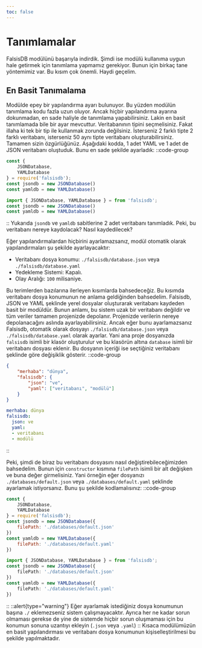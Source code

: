 ```yaml
---
toc: false
---
```

# Tanımlamalar

FalsisDB modülünü başarıyla indirdik. Şimdi ise modülü kullanıma uygun hale getirmek için tanımlama yapmamız gerekiyor. Bunun için birkaç tane yöntemimiz var. Bu kısım çok önemli. Haydi geçelim.

## En Basit Tanımalama

Modülde epey bir yapılandırma ayarı bulunuyor. Bu yüzden modülün tanımlama kodu fazla uzun oluyor. Ancak hiçbir yapılandırma ayarına dokunmadan, en sade haliyle de tanımlama yapabilirsiniz. Lakin en basit tanımlamada bile bir ayar mevcuttur. Veritabanının tipini seçmelisiniz. Fakat illaha ki tek bir tip ile kullanmak zorunda değilsiniz. İsterseniz 2 farklı tipte 2 farklı veritabanı, isterseniz 50 aynı tipte veritabanı oluşturabilirsiniz. Tamamen sizin özgürlüğünüz. Aşağıdaki kodda, 1 adet YAML ve 1 adet de JSON veritabanı oluştuduk. Bunu en sade şekilde ayarladık:
::code-group
```js [CommonJS]
const { 
    JSONDatabase,
    YAMLDatabase
} = require('falsisdb');
const jsondb = new JSONDatabase()
const yamldb = new YAMLDatabase()
```
```ts [TypeScript]
import { JSONDatabase, YAMLDatabase } = from 'falsisdb';
const jsondb = new JSONDatabase()
const yamldb = new YAMLDatabase()
```
::
Yukarıda `jsondb` ve `yamldb` sabitlerine 2 adet veritabanı tanımladık. Peki, bu veritabanı nereye kaydolacak? Nasıl kaydedilecek?

Eğer yapılandırmalardan hiçbirini ayarlamazsanız, modül otomatik olarak yapılandırmaları şu şekilde ayarlayacaktır:
- Veritabanı dosya konumu: `./falsisdb/database.json` veya `./falsisdb/database.yaml`
- Yedekleme Sistemi: Kapalı.
- Olay Aralığı: `100` milisaniye.

Bu terimlerden bazılarına ilerleyen kısımlarda bahsedeceğiz. Bu kısımda veritabanı dosya konumunun ne anlama geldiğinden bahsedelim.
Falsisdb, JSON ve YAML şeklinde yerel dosyalar oluşturarak veritabanı kaydeden basit bir modüldür. Bunun anlamı, bu sistem uzak bir veritabanı değildir ve tüm veriler tamamen projenizde depolanır. Projenizde verilerin nereye depolanacağını aslında ayarlayabilirsiniz. Ancak eğer bunu ayarlamazsanız Falsisdb, otomatik olarak dosyayı `./falsisdb/database.json` veya `./falsisdb/database.yaml` olarak ayarlar. Yani ana proje dosyanızda `falsisdb` isimli bir klasör oluşturulur ve bu klasörün altına `database` isimli bir veritabanı dosyası eklenir. Bu dosyanın içeriği ise seçtiğiniz veritabanı şeklinde göre değişiklik gösterir.
::code-group
```json [JSON]
{
    "merhaba": "dünya",
    "falsisdb": {
        "json": "ve",
        "yaml": ["veritabanı", "modülü"]
    }
}
```
```yaml [YAML]
merhaba: dünya
falsisdb:
  json: ve
  yaml:
  - veritabanı
  - modülü
```
::

Peki, şimdi de biraz bu veritabanı dosyasını nasıl değiştirebileceğimizden bahsedelim. Bunun için `constructor` kısmına `filePath` isimli bir alt değişken ve buna değer girmelisiniz. Yani örneğin eğer dosyanızı `./databases/default.json` veya `./databases/default.yaml` şeklinde ayarlamak istiyorsanız. Bunu şu şekilde kodlamalısınız:
::code-group
```js [CommonJS]
const { 
    JSONDatabase,
    YAMLDatabase
} = require('falsisdb');
const jsondb = new JSONDatabase({
    filePath: './databases/default.json'
})
const yamldb = new YAMLDatabase({
    filePath: './databases/default.yaml'
})
```
```ts [TypeScript]
import { JSONDatabase, YAMLDatabase } = from 'falsisdb';
const jsondb = new JSONDatabase({
    filePath: './databases/default.json'
})
const yamldb = new YAMLDatabase({
    filePath: './databases/default.yaml'
})
```
::
::alert{type="warning"}
Eğer ayarlamak istediğiniz dosya konumunun başına `./` eklemezseniz sistem çalışmayacaktır. Ayrıca her ne kadar sorun olmaması gerekse de yine de sistemde hiçbir sorun oluşmaması için bu konumun sonuna uzantıyı ekleyin (`.json` veya `.yaml`)
::
Kısaca modülümüzün en basit yapılandırması ve veritabanı dosya konumunun kişiselleştirilmesi bu şekilde yapılmaktadır.